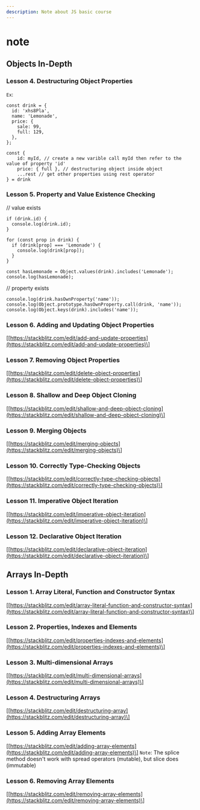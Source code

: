 ```yaml
---
description: Note about JS basic course
---
```


# note

## Objects In-Depth

### Lesson 4. Destructuring Object Properties

`Ex`:

```text
const drink = {
  id: 'xhs8Pla',
  name: 'Lemonade',
  price: {
    sale: 99,
    full: 129,
  },
};
```

```text
const {
	id: myId, // create a new varible call myId then refer to the value of property 'id'
	price: { full }, // destructuring object inside object
	...rest // get other properties using rest operator
} = drink
```

### Lesson 5. Property and Value Existence Checking

// value exists

```text
if (drink.id) {
  console.log(drink.id);
}

for (const prop in drink) {
  if (drink[prop] === 'Lemonade') {
    console.log(drink[prop]);
  }
}
```

```text
const hasLemonade = Object.values(drink).includes('Lemonade');
console.log(hasLemonade);
```

// property exists

```text
console.log(drink.hasOwnProperty('name'));
console.log(Object.prototype.hasOwnProperty.call(drink, 'name'));
console.log(Object.keys(drink).includes('name'));
```

### Lesson 6. Adding and Updating Object Properties

\[[https://stackblitz.com/edit/add-and-update-properties](https://stackblitz.com/edit/add-and-update-properties)\]

### Lesson 7. Removing Object Properties

\[[https://stackblitz.com/edit/delete-object-properties](https://stackblitz.com/edit/delete-object-properties)\]

### Lesson 8. Shallow and Deep Object Cloning

\[[https://stackblitz.com/edit/shallow-and-deep-object-cloning](https://stackblitz.com/edit/shallow-and-deep-object-cloning)\]

### Lesson 9. Merging Objects

\[[https://stackblitz.com/edit/merging-objects](https://stackblitz.com/edit/merging-objects)\]

### Lesson 10. Correctly Type-Checking Objects

\[[https://stackblitz.com/edit/correctly-type-checking-objects](https://stackblitz.com/edit/correctly-type-checking-objects)\]

### Lesson 11. Imperative Object Iteration

\[[https://stackblitz.com/edit/imperative-object-iteration](https://stackblitz.com/edit/imperative-object-iteration)\]

### Lesson 12. Declarative Object Iteration

\[[https://stackblitz.com/edit/declarative-object-iteration](https://stackblitz.com/edit/declarative-object-iteration)\]

## Arrays In-Depth

### Lesson 1. Array Literal, Function and Constructor Syntax

\[[https://stackblitz.com/edit/array-literal-function-and-constructor-syntax](https://stackblitz.com/edit/array-literal-function-and-constructor-syntax)\]

### Lesson 2. Properties, Indexes and Elements

\[[https://stackblitz.com/edit/properties-indexes-and-elements](https://stackblitz.com/edit/properties-indexes-and-elements)\]

### Lesson 3. Multi-dimensional Arrays

\[[https://stackblitz.com/edit/multi-dimensional-arrays](https://stackblitz.com/edit/multi-dimensional-arrays)\]

### Lesson 4. Destructuring Arrays

\[[https://stackblitz.com/edit/destructuring-array](https://stackblitz.com/edit/destructuring-array)\]

### Lesson 5. Adding Array Elements

\[[https://stackblitz.com/edit/adding-array-elements](https://stackblitz.com/edit/adding-array-elements)\] `Note`: The splice method doesn't work with spread operators \(mutable\), but slice does \(immutable\)

### Lesson 6. Removing Array Elements

\[[https://stackblitz.com/edit/removing-array-elements](https://stackblitz.com/edit/removing-array-elements)\]


